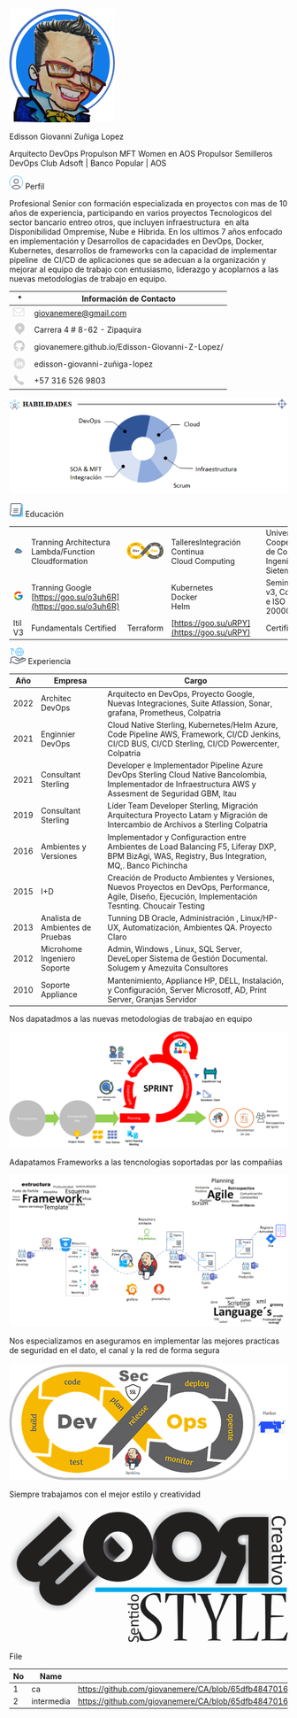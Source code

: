 ![1664253272022](image/README/1664253272022.png)

Edisson Giovanni Zuñiga Lopez

Arquitecto DevOps
Propulson MFT Women en AOS
Propulsor Semilleros DevOps Club Adsoft | Banco Popular | AOS

![1664252568473](image/README/1664252568473.png) Perfil 

Profesional Senior con formación especializada en proyectos con mas de 10 años de experiencia,
participando en varios proyectos Tecnologicos del sector bancario entreo otros, que incluyen infraestructura 
en alta Disponibilidad Ompremise, Nube e Hibrida. En los ultimos 7 años enfocado en implementación y Desarrollos
de capacidades en DevOps, Docker, Kubernetes, desarrollos de frameworks con la capacidad de implementar pipeline 
de CI/CD de aplicaciones que se adecuan a la organización y mejorar al equipo de trabajo con entusiasmo, liderazgo
y acoplarnos a las nuevas metodologias de trabajo en equipo.

| *                                              | Información de Contacto                        |
| ---------------------------------------------- | ----------------------------------------------- |
| ![1664250164543](image/README/1664250164543.png) | giovanemere@gmail.com                           |
| ![1664250169838](image/README/1664250169838.png) | Carrera 4 # 8-62 - Zipaquira                    |
| ![1664250180878](image/README/1664250180878.png) | giovanemere.github.io/Edisson-Giovanni-Z-Lopez/ |
| ![1664250186800](image/README/1664250186800.png) | edisson-giovanni-zuñiga-lopez                  |
| ![1664250190937](image/README/1664250190937.png) | +57 316 526 9803                                |

![1664250249412](image/README/1664250249412.png)

![1664252550554](image/README/1664252550554.png) Educación

|                                                |                                                                  |                                                |                                                    |                                                |                                                               |
| ---------------------------------------------- | ---------------------------------------------------------------- | ---------------------------------------------- | -------------------------------------------------- | ---------------------------------------------- | ------------------------------------------------------------- |
| ![1664250958315](image/README/1664250958315.png) | Tranning Architectura<br />Lambda/Function<br />Cloudformation   | ![1664251026492](image/README/1664251026492.png) | TalleresIntegración Continua<br />Cloud Computing | ![1664251085960](image/README/1664251085960.png) | Univeridad Cooperativa de Colombia<br />Ingeniero de Sietemas |
| ![1664250998627](image/README/1664250998627.png) | Tranning Google<br />[https://goo.su/o3uh6R](https://goo.su/o3uh6R) |                                                | Kubernetes<br />Docker<br />Helm                   | ![1664251100477](image/README/1664251100477.png) | Seminario Itil v3, Cobit 5 e ISO 20000:2011                 |
| Itil V3                                        | Fundamentals Certified                                           | Terraform                                      | [https://goo.su/uRPY](https://goo.su/uRPY)            | ![1664251220565](image/README/1664251220565.png) | Certified                                                     |

![1664252534295](image/README/1664252534295.png) Experiencia

| Año | Empresa                          | Cargo                                                                                                                                                        |
| ---- | -------------------------------- | ------------------------------------------------------------------------------------------------------------------------------------------------------------ |
| 2022 | Architec DevOps                  | Arquitecto en DevOps, Proyecto Google, Nuevas Integraciones, Suite Atlassion, Sonar, grafana, Prometheus, Colpatria                                          |
| 2021 | Enginnier DevOps                 | Cloud Native Sterling, Kubernetes/Helm Azure, Code Pipeline AWS, Framework, CI/CD Jenkins, CI/CD BUS, CI/CD Sterling, CI/CD Powercenter, Colpatria           |
| 2021 | Consultant Sterling              | Developer e Implementador Pipeline Azure DevOps Sterling Cloud Native Bancolombia, Implementador de Infraestructura AWS y Assesment de Seguridad GBM, Itau   |
| 2019 | Consultant Sterling              | Líder Team Developer Sterling, Migración Arquitectura Proyecto Latam y Migración de Intercambio de Archivos a Sterling Colpatria                          |
| 2016 | Ambientes y Versiones            | Implementador y Configuraction entre Ambientes de Load Balancing F5, Liferay DXP, BPM BizAgi, WAS, Registry, Bus Integration, MQ,. Banco Pichincha           |
| 2015 | I+D                              | Creación de Producto Ambientes y Versiones, Nuevos Proyectos en DevOps, Performance, Agile, Diseño, Ejecución, Implementación Tesnting. Choucair Testing |
| 2013 | Analista de Ambientes de Pruebas | Tunning DB Oracle, Administración , Linux/HP-UX, Automatización, Ambientes QA. Proyecto Claro                                                              |
| 2012 | Microhome Ingeniero  Soporte     | Admin, Windows , Linux, SQL Server, DeveLoper Sistema de Gestión Documental. Solugem y Amezuita Consultores                                                 |
| 2010 | Soporte Appliance                | Mantenimiento, Appliance HP, DELL, Instalación, y Configuración, Server Microsotf, AD, Print Server, Granjas Servidor                                      |

Nos dapatadmos a las nuevas metodologias de trabajao en equipo

![1664253519353](image/README/1664253519353.png)

Adapatamos Frameworks a las tencnologias soportadas por las compañias

![1664253534812](image/README/1664253534812.png)

Nos especializamos en aseguramos en implementar las mejores practicas de seguridad en el dato, el canal y la red de forma segura

![1664253596971](image/README/1664253596971.png)

Siempre trabajamos con el mejor estilo y creatividad

![1664253636490](image/README/1664253636490.png)


File

| No | Name       | URL                                                                                                         |
| -- | ---------- | ----------------------------------------------------------------------------------------------------------- |
| 1  | ca         | https://github.com/giovanemere/CA/blob/65dfb484701608fc752b9c9a73db1ecf7a4b90f7/ca/openssl.cnf              |
| 2  | intermedia | https://github.com/giovanemere/CA/blob/65dfb484701608fc752b9c9a73db1ecf7a4b90f7/ca/intermediate/openssl.cnf |
